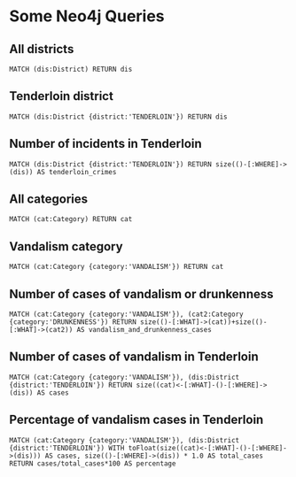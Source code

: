 # Some Neo4j Queries 

## All districts
`MATCH (dis:District) RETURN dis`

## Tenderloin district
`MATCH (dis:District {district:'TENDERLOIN'}) RETURN dis`

## Number of incidents in Tenderloin
`MATCH (dis:District {district:'TENDERLOIN'})
RETURN size(()-[:WHERE]->(dis)) AS tenderloin_crimes`

## All categories
`MATCH (cat:Category) RETURN cat`

## Vandalism category
`MATCH (cat:Category {category:'VANDALISM'}) RETURN cat`

## Number of cases of vandalism or drunkenness
`MATCH (cat:Category {category:'VANDALISM'}), (cat2:Category {category:'DRUNKENNESS'})
RETURN size(()-[:WHAT]->(cat))+size(()-[:WHAT]->(cat2)) AS vandalism_and_drunkenness_cases`

## Number of cases of vandalism in Tenderloin
`MATCH (cat:Category {category:'VANDALISM'}), (dis:District {district:'TENDERLOIN'})
RETURN size((cat)<-[:WHAT]-()-[:WHERE]->(dis)) AS cases`

## Percentage of vandalism cases in Tenderloin
`MATCH (cat:Category {category:'VANDALISM'}), (dis:District {district:'TENDERLOIN'})
WITH toFloat(size((cat)<-[:WHAT]-()-[:WHERE]->(dis))) AS cases,
size(()-[:WHERE]->(dis)) * 1.0 AS total_cases
RETURN cases/total_cases*100 AS percentage`
